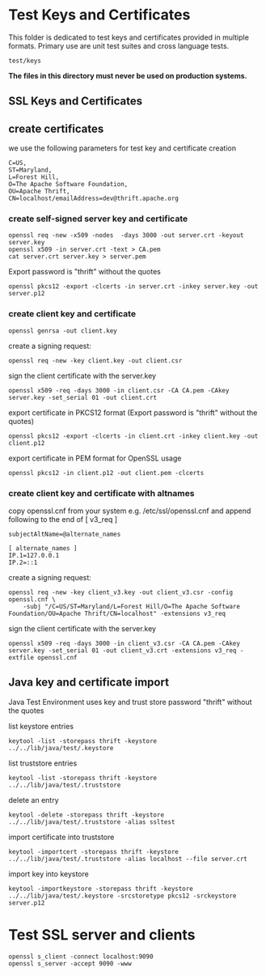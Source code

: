 # Test Keys and Certificates
This folder is dedicated to test keys and certificates provided in multiple formats.
Primary use are unit test suites and cross language tests.

    test/keys

**The files in this directory must never be used on production systems.**

## SSL Keys and Certificates


## create certificates

we use the following parameters for test key and certificate creation

    C=US,
    ST=Maryland,
    L=Forest Hill,
    O=The Apache Software Foundation,
    OU=Apache Thrift,
    CN=localhost/emailAddress=dev@thrift.apache.org

### create self-signed server key and certificate

    openssl req -new -x509 -nodes  -days 3000 -out server.crt -keyout server.key
    openssl x509 -in server.crt -text > CA.pem
    cat server.crt server.key > server.pem

Export password is "thrift" without the quotes

    openssl pkcs12 -export -clcerts -in server.crt -inkey server.key -out server.p12

### create client key and certificate

    openssl genrsa -out client.key

create a signing request:

    openssl req -new -key client.key -out client.csr

sign the client certificate with the server.key

    openssl x509 -req -days 3000 -in client.csr -CA CA.pem -CAkey server.key -set_serial 01 -out client.crt

export certificate in PKCS12 format (Export password is "thrift" without the quotes)

    openssl pkcs12 -export -clcerts -in client.crt -inkey client.key -out client.p12

export certificate in PEM format for OpenSSL usage

    openssl pkcs12 -in client.p12 -out client.pem -clcerts

### create client key and certificate with altnames

copy openssl.cnf from your system e.g. /etc/ssl/openssl.cnf and append following to the end of [ v3_req ]

    subjectAltName=@alternate_names

    [ alternate_names ]
    IP.1=127.0.0.1
    IP.2=::1

create a signing request:

    openssl req -new -key client_v3.key -out client_v3.csr -config openssl.cnf \
        -subj "/C=US/ST=Maryland/L=Forest Hill/O=The Apache Software Foundation/OU=Apache Thrift/CN=localhost" -extensions v3_req

sign the client certificate with the server.key

    openssl x509 -req -days 3000 -in client_v3.csr -CA CA.pem -CAkey server.key -set_serial 01 -out client_v3.crt -extensions v3_req -extfile openssl.cnf

## Java key and certificate import
Java Test Environment uses key and trust store password "thrift" without the quotes

list keystore entries

    keytool -list -storepass thrift -keystore ../../lib/java/test/.keystore

list truststore entries

    keytool -list -storepass thrift -keystore ../../lib/java/test/.truststore


delete an entry

    keytool -delete -storepass thrift -keystore ../../lib/java/test/.truststore -alias ssltest


import certificate into truststore

    keytool -importcert -storepass thrift -keystore ../../lib/java/test/.truststore -alias localhost --file server.crt

import key into keystore

    keytool -importkeystore -storepass thrift -keystore ../../lib/java/test/.keystore -srcstoretype pkcs12 -srckeystore server.p12

# Test SSL server and clients

    openssl s_client -connect localhost:9090
    openssl s_server -accept 9090 -www

